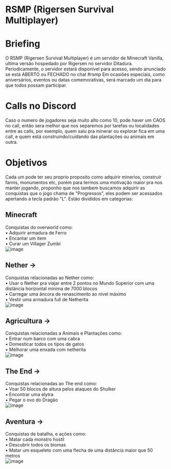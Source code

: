 # RSMP (Rigersen Survival Multiplayer)

# Briefing
O RSMP (Rigersen Survival Multiplayer) é um servidor de Minecraft Vanilla, ultima versão hospedado por Rigersen no servidor Ditadura. Periodicamente, o servidor estará disponível para acesso, sendo anunciado  se está ABERTO ou FECHADO no chat ⁠#rsmp  Em ocasiões especiais, como aniversários, eventos ou datas comemorativas, será marcado um dia para que todos possam participar.

# Calls no Discord
Caso o numero de jogadores seja muito alto como 10, pode haver um CAOS no call, então sera melhor que nos separemos por tarefas ou localidades entre as calls, por exemplo, quem saiu pra minerar ou explorar fica em uma call, e quem está construindo/cuidando das plantações ou animais em outra.

# Objetivos
Cada um pode ter seu proprio proposito como adquirir minerios, construir farms, monumentos etc, 
porém para termos uma motivação maior pra nos manter jogando, proponho que nos tambem buscamos adquirir as conquistas 
que o jogo chama de "Progressos", eles podem ser acessados apertando a tecla padrão "L". Estão divididos em categorias: <br>

## Minecraft 
Conquistas do overworld como: <br>
• Adquirir armadura de Ferro <br>
• Encantar um item <br>
• Curar um Villager Zumbi <br>
![image](https://github.com/Rigersen/RSMP/assets/128445385/da8f3a8f-9288-4ea6-a7e7-e3e01e059c46)<br>

## Nether -> 
Conquistas relacionadas ao Nether como: <br>
• Usar o Nether pra viajar entre 2 pontos no Mundo Superior com uma distância horizontal mínima de 7000 blocos<br>
• Carregar uma âncora de renascimento ao nível máximo<br>
• Vestir uma armadura full de Netherita<br>
![image](https://github.com/Rigersen/RSMP/assets/128445385/2870572c-7b5a-4853-a33c-7adfd8fb42f5)<br>

## Agricultura -> 
Conquistas relacionadas a Animais e Plantações como:<br>
• Entrar num barco com uma cabra<br>
• Domesticar todos os tipos de gatos<br>
• Melhorar uma enxada com netherita<br>
![image](https://github.com/Rigersen/RSMP/assets/128445385/a1f5e0e0-46ab-4599-9855-7502d45398e1) <br>

## The End -> 
Conquistas relacionadas ao The end como: <br>
• Voar 50 blocos de altura pelos ataques do Shulker<br>
• Encontrar uma elytra <br>
• Pegar o ovo do Dragão<br>
![image](https://github.com/Rigersen/RSMP/assets/128445385/7e11d068-a095-4f63-a75c-bcbda08ca2e5)<br>

## Aventura -> 
Conquistas de batalha, e ações como: <br>
• Matar cada monstro hostil<br>
• Descubrir todos os biomas<br>
• Matar um esqueleto com uma flecha de uma distância maior que 50 metros<br>
![image](https://github.com/Rigersen/RSMP/assets/128445385/c12fac4d-6916-402a-b2c1-475560a20b98) <br>

